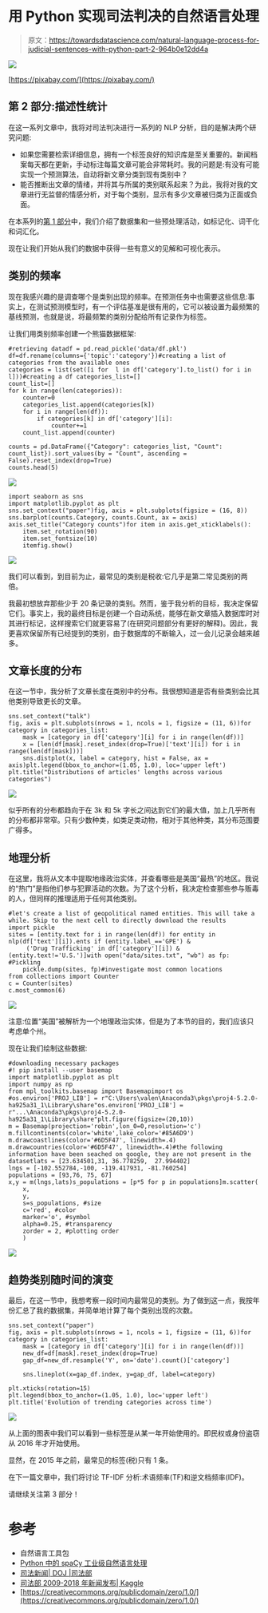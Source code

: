 # 用 Python 实现司法判决的自然语言处理

> 原文：<https://towardsdatascience.com/natural-language-process-for-judicial-sentences-with-python-part-2-964b0e12dd4a>

![](img/273a81a62db10df78d427d649c3febad.png)

[https://pixabay.com/](https://pixabay.com/)

## 第 2 部分:描述性统计

在这一系列文章中，我将对司法判决进行一系列的 NLP 分析，目的是解决两个研究问题:

*   如果您需要检索详细信息，拥有一个标签良好的知识库是至关重要的。新闻档案每天都在更新，手动标注每篇文章可能会非常耗时。我的问题是:有没有可能实现一个预测算法，自动将新文章分类到现有类别中？
*   能否推断出文章的情绪，并将其与所属的类别联系起来？为此，我将对我的文章进行无监督的情感分析，对于每个类别，显示有多少文章被归类为正面或负面。

在本系列的[第 1 部分](https://valentinaalto.medium.com/natural-language-process-for-judicial-sentences-with-python-part-1-bdc01a4d7f04)中，我们介绍了数据集和一些预处理活动，如标记化、词干化和词汇化。

现在让我们开始从我们的数据中获得一些有意义的见解和可视化表示。

## **类别的频率**

现在我感兴趣的是调查哪个是类别出现的频率。在预测任务中也需要这些信息:事实上，在测试预测模型时，有一个评估基准是很有用的，它可以被设置为最频繁的基线预测，也就是说，将最频繁的类别分配给所有记录作为标签。

让我们用类别频率创建一个熊猫数据框架:

```
#retrieving datadf = pd.read_pickle('data/df.pkl')
df=df.rename(columns={'topic':'category'})#creating a list of categories from the available ones
categories = list(set([i for  l in df['category'].to_list() for i in l]))#creating a df categories_list=[]
count_list=[]
for k in range(len(categories)):
    counter=0
    categories_list.append(categories[k])
    for i in range(len(df)):
        if categories[k] in df['category'][i]:
            counter+=1
    count_list.append(counter) 

counts = pd.DataFrame({"Category": categories_list, "Count": count_list}).sort_values(by = "Count", ascending = False).reset_index(drop=True)
counts.head(5)
```

![](img/de5ffd06281e83f8ebdf540a19106996.png)

```
import seaborn as sns
import matplotlib.pyplot as plt
sns.set_context("paper")fig, axis = plt.subplots(figsize = (16, 8))
sns.barplot(counts.Category, counts.Count, ax = axis)
axis.set_title("Category counts")for item in axis.get_xticklabels():
    item.set_rotation(90)
    item.set_fontsize(10)
    itemfig.show()
```

![](img/e96e5c3c6ea4ed6db85b41cb3770e3d6.png)

我们可以看到，到目前为止，最常见的类别是税收:它几乎是第二常见类别的两倍。

我最初想放弃那些少于 20 条记录的类别。然而，鉴于我分析的目标，我决定保留它们。事实上，我的最终目标是创建一个自动系统，能够在新文章插入数据库时对其进行标记，这样搜索它们就更容易了(在研究问题部分有更好的解释)。因此，我更喜欢保留所有已经提到的类别，由于数据库的不断输入，过一会儿记录会越来越多。

## 文章长度的分布

在这一节中，我分析了文章长度在类别中的分布。我很想知道是否有些类别会比其他类别导致更长的文章。

```
sns.set_context("talk")
fig, axis = plt.subplots(nrows = 1, ncols = 1, figsize = (11, 6))for category in categories_list:
    mask = [category in df['category'][i] for i in range(len(df))]
    x = [len(df[mask].reset_index(drop=True)['text'][i]) for i in range(len(df[mask]))]
    sns.distplot(x, label = category, hist = False, ax = axis)plt.legend(bbox_to_anchor=(1.05, 1.0), loc='upper left')
plt.title("Distributions of articles' lengths across various categories")
```

![](img/9a25d85bcb042eec57872a76c61de58b.png)

似乎所有的分布都趋向于在 3k 和 5k 字长之间达到它们的最大值，加上几乎所有的分布都非常窄。只有少数种类，如类足类动物，相对于其他种类，其分布范围要广得多。

## 地理分析

在这里，我将从文本中提取地缘政治实体，并查看哪些是美国“最热”的地区。我说的“热门”是指他们参与犯罪活动的次数。为了这个分析，我决定检查那些参与贩毒的人，但同样的推理适用于任何其他类别。

```
#let's create a list of geopolitical named entities. This will take a while. Skip to the next cell to directly download the results
import pickle
sites = [entity.text for i in range(len(df)) for entity in nlp(df['text'][i]).ents if (entity.label_=='GPE') & 
     ('Drug Trafficking' in df['category'][i]) & (entity.text!='U.S.')]with open("data/sites.txt", "wb") as fp:   #Pickling
    pickle.dump(sites, fp)#investigate most common locations
from collections import Counter
c = Counter(sites)
c.most_common(6)
```

![](img/f4dba3289b506d58d7ed00e030b77d3b.png)

注意:位置“美国”被解析为一个地理政治实体，但是为了本节的目的，我们应该只考虑单个州。

现在让我们绘制这些数据:

```
#downloading necessary packages
#! pip install --user basemap
import matplotlib.pyplot as plt
import numpy as np
from mpl_toolkits.basemap import Basemapimport os
#os.environ['PROJ_LIB'] = r"C:\Users\valen\Anaconda3\pkgs\proj4-5.2.0-ha925a31_1\Library\share"os.environ['PROJ_LIB'] = r"...\Anaconda3\pkgs\proj4-5.2.0-ha925a31_1\Library\share"plt.figure(figsize=(20,10))
m = Basemap(projection='robin',lon_0=0,resolution='c')
m.fillcontinents(color='white',lake_color='#85A6D9')
m.drawcoastlines(color='#6D5F47', linewidth=.4)
m.drawcountries(color='#6D5F47', linewidth=.4)#the following information have been seached on google, they are not present in the datasetlats = [23.634501,31, 36.778259,  27.994402]
lngs = [-102.552784,-100, -119.417931, -81.760254]
populations = [93,76, 75, 67]
x,y = m(lngs,lats)s_populations = [p*5 for p in populations]m.scatter(
    x,
    y,
    s=s_populations, #size
    c='red', #color
    marker='o', #symbol
    alpha=0.25, #transparency
    zorder = 2, #plotting order
    )
```

![](img/93d11dfb2c91df8932b138ab2eeb0df7.png)

## 趋势类别随时间的演变

最后，在这一节中，我想考察一段时间内最常见的类别。为了做到这一点，我按年份汇总了我的数据集，并简单地计算了每个类别出现的次数。

```
sns.set_context("paper")
fig, axis = plt.subplots(nrows = 1, ncols = 1, figsize = (11, 6))for category in categories_list:
    mask = [category in df['category'][i] for i in range(len(df))]
    new_df=df[mask].reset_index(drop=True)
    gap_df=new_df.resample('Y', on='date').count()['category']

    sns.lineplot(x=gap_df.index, y=gap_df, label=category)

plt.xticks(rotation=15)
plt.legend(bbox_to_anchor=(1.05, 1.0), loc='upper left')
plt.title('Evolution of trending categories across time')
```

![](img/c20e13abfd7d4f71e278cbf391cbf0b1.png)

从上面的图表中我们可以看到一些标签是从某一年开始使用的。即民权或身份盗窃从 2016 年才开始使用。

显然，在 2015 年之前，最常见的标签(税)只有 1 条。

在下一篇文章中，我们将讨论 TF-IDF 分析:术语频率(TF)和逆文档频率(IDF)。

请继续关注第 3 部分！

# 参考

*   自然语言工具包
*   [Python 中的 spaCy 工业级自然语言处理](https://spacy.io/)
*   [司法新闻| DOJ |司法部](https://www.justice.gov/news)
*   [司法部 2009-2018 年新闻发布| Kaggle](https://www.kaggle.com/datasets/jbencina/department-of-justice-20092018-press-releases)
*   [https://creativecommons.org/publicdomain/zero/1.0/](https://creativecommons.org/publicdomain/zero/1.0/)